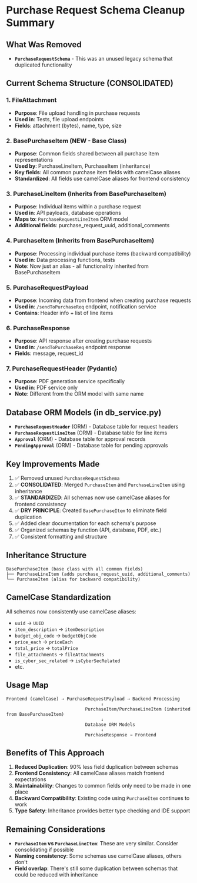 # Purchase Request Schema Cleanup Summary

## What Was Removed
- **`PurchaseRequestSchema`** - This was an unused legacy schema that duplicated functionality

## Current Schema Structure (CONSOLIDATED)

### 1. **FileAttachment**
- **Purpose**: File upload handling in purchase requests
- **Used in**: Tests, file upload endpoints
- **Fields**: attachment (bytes), name, type, size

### 2. **BasePurchaseItem** (NEW - Base Class)
- **Purpose**: Common fields shared between all purchase item representations
- **Used by**: PurchaseLineItem, PurchaseItem (inheritance)
- **Key fields**: All common purchase item fields with camelCase aliases
- **Standardized**: All fields use camelCase aliases for frontend consistency

### 3. **PurchaseLineItem** (Inherits from BasePurchaseItem)
- **Purpose**: Individual items within a purchase request
- **Used in**: API payloads, database operations
- **Maps to**: `PurchaseRequestLineItem` ORM model
- **Additional fields**: purchase_request_uuid, additional_comments

### 4. **PurchaseItem** (Inherits from BasePurchaseItem)
- **Purpose**: Processing individual purchase items (backward compatibility)
- **Used in**: Data processing functions, tests
- **Note**: Now just an alias - all functionality inherited from BasePurchaseItem

### 5. **PurchaseRequestPayload**
- **Purpose**: Incoming data from frontend when creating purchase requests
- **Used in**: `/sendToPurchaseReq` endpoint, notification service
- **Contains**: Header info + list of line items

### 6. **PurchaseResponse**
- **Purpose**: API response after creating purchase requests
- **Used in**: `/sendToPurchaseReq` endpoint response
- **Fields**: message, request_id

### 7. **PurchaseRequestHeader** (Pydantic)
- **Purpose**: PDF generation service specifically
- **Used in**: PDF service only
- **Note**: Different from the ORM model with same name

## Database ORM Models (in db_service.py)
- **`PurchaseRequestHeader`** (ORM) - Database table for request headers
- **`PurchaseRequestLineItem`** (ORM) - Database table for line items  
- **`Approval`** (ORM) - Database table for approval records
- **`PendingApproval`** (ORM) - Database table for pending approvals

## Key Improvements Made
1. ✅ Removed unused `PurchaseRequestSchema`
2. ✅ **CONSOLIDATED**: Merged `PurchaseItem` and `PurchaseLineItem` using inheritance
3. ✅ **STANDARDIZED**: All schemas now use camelCase aliases for frontend consistency
4. ✅ **DRY PRINCIPLE**: Created `BasePurchaseItem` to eliminate field duplication
5. ✅ Added clear documentation for each schema's purpose
6. ✅ Organized schemas by function (API, database, PDF, etc.)
7. ✅ Consistent formatting and structure

## Inheritance Structure
```
BasePurchaseItem (base class with all common fields)
├── PurchaseLineItem (adds purchase_request_uuid, additional_comments)
└── PurchaseItem (alias for backward compatibility)
```

## CamelCase Standardization
All schemas now consistently use camelCase aliases:
- `uuid` → `UUID`
- `item_description` → `itemDescription`
- `budget_obj_code` → `budgetObjCode`
- `price_each` → `priceEach`
- `total_price` → `totalPrice`
- `file_attachments` → `fileAttachments`
- `is_cyber_sec_related` → `isCyberSecRelated`
- etc.

## Usage Map
```
Frontend (camelCase) → PurchaseRequestPayload → Backend Processing
                                    ↓
                              PurchaseItem/PurchaseLineItem (inherited from BasePurchaseItem)
                                    ↓
                              Database ORM Models
                                    ↓
                              PurchaseResponse → Frontend
```

## Benefits of This Approach
1. **Reduced Duplication**: 90% less field duplication between schemas
2. **Frontend Consistency**: All camelCase aliases match frontend expectations
3. **Maintainability**: Changes to common fields only need to be made in one place
4. **Backward Compatibility**: Existing code using `PurchaseItem` continues to work
5. **Type Safety**: Inheritance provides better type checking and IDE support

## Remaining Considerations
- **`PurchaseItem` vs `PurchaseLineItem`**: These are very similar. Consider consolidating if possible
- **Naming consistency**: Some schemas use camelCase aliases, others don't
- **Field overlap**: There's still some duplication between schemas that could be reduced with inheritance